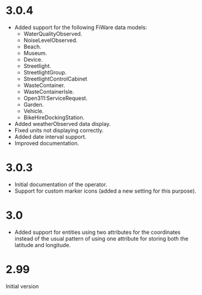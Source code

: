 3.0.4
=====

* Added support for the following FiWare data models:
   - WaterQualityObserved.
   - NoiseLevelObserved.
   - Beach.
   - Museum.
   - Device.
   - Streetlight.
   - StreetlightGroup.
   - StreetlightControlCabinet
   - WasteContainer.
   - WasteContainerIsle.
   - Open311:ServiceRequest.
   - Garden.
   - Vehicle.
   - BikeHireDockingStation.
* Added weatherObserved data display.
* Fixed units not displaying correctly.
* Added date interval support.
* Improved documentation.

3.0.3
=====

* Initial documentation of the operator.
* Support for custom marker icons (added a new setting for this purpose).

3.0
===

* Added support for entities using two attributes for the coordinates instead of the usual pattern of using one attribute for storing both the latitude and longitude.

2.99
====

Initial version

